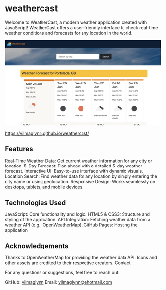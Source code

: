 # weathercast

Welcome to WeatherCast, a modern weather application created with JavaScript! WeatherCast offers a user-friendly interface to check real-time weather conditions and forecasts for any location in the world.

![Weathercast](./images/weathercast.png)

https://vilmaglynn.github.io/weathercast/

## Features

Real-Time Weather Data: Get current weather information for any city or location.
5-Day Forecast: Plan ahead with a detailed 5-day weather forecast.
Interactive UI: Easy-to-use interface with dynamic visuals.
Location Search: Find weather data for any location by simply entering the city name or using geolocation.
Responsive Design: Works seamlessly on desktops, tablets, and mobile devices.

## Technologies Used

JavaScript: Core functionality and logic.
HTML5 & CSS3: Structure and styling of the application.
API Integration: Fetching weather data from a weather API (e.g., OpenWeatherMap).
GitHub Pages: Hosting the application

## Acknowledgements

Thanks to OpenWeatherMap for providing the weather data API.
Icons and other assets are credited to their respective creators.
Contact

For any questions or suggestions, feel free to reach out:

GitHub: [vilmaglynn](https://github.com/vilmaglynn)
Email: vilmaglynn@ehotmail.com
